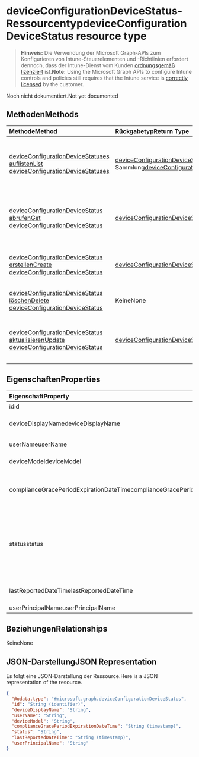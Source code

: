 # <a name="deviceconfigurationdevicestatus-resource-type"></a><span data-ttu-id="e8dab-101">deviceConfigurationDeviceStatus-Ressourcentyp</span><span class="sxs-lookup"><span data-stu-id="e8dab-101">deviceConfigurationDeviceStatus resource type</span></span>

> <span data-ttu-id="e8dab-102">**Hinweis:** Die Verwendung der Microsoft Graph-APIs zum Konfigurieren von Intune-Steuerelementen und -Richtlinien erfordert dennoch, dass der Intune-Dienst vom Kunden [ordnungsgemäß lizenziert](https://go.microsoft.com/fwlink/?linkid=839381) ist.</span><span class="sxs-lookup"><span data-stu-id="e8dab-102">**Note:** Using the Microsoft Graph APIs to configure Intune controls and policies still requires that the Intune service is [correctly licensed](https://go.microsoft.com/fwlink/?linkid=839381) by the customer.</span></span>

<span data-ttu-id="e8dab-103">Noch nicht dokumentiert.</span><span class="sxs-lookup"><span data-stu-id="e8dab-103">Not yet documented</span></span>
## <a name="methods"></a><span data-ttu-id="e8dab-104">Methoden</span><span class="sxs-lookup"><span data-stu-id="e8dab-104">Methods</span></span>
|<span data-ttu-id="e8dab-105">Methode</span><span class="sxs-lookup"><span data-stu-id="e8dab-105">Method</span></span>|<span data-ttu-id="e8dab-106">Rückgabetyp</span><span class="sxs-lookup"><span data-stu-id="e8dab-106">Return Type</span></span>|<span data-ttu-id="e8dab-107">Beschreibung</span><span class="sxs-lookup"><span data-stu-id="e8dab-107">Description</span></span>|
|:---|:---|:---|
|[<span data-ttu-id="e8dab-108">deviceConfigurationDeviceStatuses auflisten</span><span class="sxs-lookup"><span data-stu-id="e8dab-108">List deviceConfigurationDeviceStatuses</span></span>](../api/intune_deviceconfig_deviceconfigurationdevicestatus_list.md)|<span data-ttu-id="e8dab-109">[deviceConfigurationDeviceStatus](../resources/intune_deviceconfig_deviceconfigurationdevicestatus.md)-Sammlung</span><span class="sxs-lookup"><span data-stu-id="e8dab-109">[deviceConfigurationDeviceStatus](../resources/intune_deviceconfig_deviceconfigurationdevicestatus.md) collection</span></span>|<span data-ttu-id="e8dab-110">Auflisten von Eigenschaften und Beziehungen der [deviceConfigurationDeviceStatus](../resources/intune_deviceconfig_deviceconfigurationdevicestatus.md)-Objekte.</span><span class="sxs-lookup"><span data-stu-id="e8dab-110">List properties and relationships of the [deviceConfigurationDeviceStatus](../resources/intune_deviceconfig_deviceconfigurationdevicestatus.md) objects.</span></span>|
|[<span data-ttu-id="e8dab-111">deviceConfigurationDeviceStatus abrufen</span><span class="sxs-lookup"><span data-stu-id="e8dab-111">Get deviceConfigurationDeviceStatus</span></span>](../api/intune_deviceconfig_deviceconfigurationdevicestatus_get.md)|[<span data-ttu-id="e8dab-112">deviceConfigurationDeviceStatus</span><span class="sxs-lookup"><span data-stu-id="e8dab-112">deviceConfigurationDeviceStatus</span></span>](../resources/intune_deviceconfig_deviceconfigurationdevicestatus.md)|<span data-ttu-id="e8dab-113">Lesen von Eigenschaften und Beziehungen des [deviceConfigurationDeviceStatus](../resources/intune_deviceconfig_deviceconfigurationdevicestatus.md)-Objekts.</span><span class="sxs-lookup"><span data-stu-id="e8dab-113">Read properties and relationships of the [deviceConfigurationDeviceStatus](../resources/intune_deviceconfig_deviceconfigurationdevicestatus.md) object.</span></span>|
|[<span data-ttu-id="e8dab-114">deviceConfigurationDeviceStatus erstellen</span><span class="sxs-lookup"><span data-stu-id="e8dab-114">Create deviceConfigurationDeviceStatus</span></span>](../api/intune_deviceconfig_deviceconfigurationdevicestatus_create.md)|[<span data-ttu-id="e8dab-115">deviceConfigurationDeviceStatus</span><span class="sxs-lookup"><span data-stu-id="e8dab-115">deviceConfigurationDeviceStatus</span></span>](../resources/intune_deviceconfig_deviceconfigurationdevicestatus.md)|<span data-ttu-id="e8dab-116">Erstellen eines neuen [deviceConfigurationDeviceStatus](../resources/intune_deviceconfig_deviceconfigurationdevicestatus.md)-Objekts.</span><span class="sxs-lookup"><span data-stu-id="e8dab-116">Create a new [deviceConfigurationDeviceStatus](../resources/intune_deviceconfig_deviceconfigurationdevicestatus.md) object.</span></span>|
|[<span data-ttu-id="e8dab-117">deviceConfigurationDeviceStatus löschen</span><span class="sxs-lookup"><span data-stu-id="e8dab-117">Delete deviceConfigurationDeviceStatus</span></span>](../api/intune_deviceconfig_deviceconfigurationdevicestatus_delete.md)|<span data-ttu-id="e8dab-118">Keine</span><span class="sxs-lookup"><span data-stu-id="e8dab-118">None</span></span>|<span data-ttu-id="e8dab-119">Löscht ein [deviceConfigurationDeviceStatus](../resources/intune_deviceconfig_deviceconfigurationdevicestatus.md)-Objekt.</span><span class="sxs-lookup"><span data-stu-id="e8dab-119">Deletes a [deviceConfigurationDeviceStatus](../resources/intune_deviceconfig_deviceconfigurationdevicestatus.md).</span></span>|
|[<span data-ttu-id="e8dab-120">deviceConfigurationDeviceStatus aktualisieren</span><span class="sxs-lookup"><span data-stu-id="e8dab-120">Update deviceConfigurationDeviceStatus</span></span>](../api/intune_deviceconfig_deviceconfigurationdevicestatus_update.md)|[<span data-ttu-id="e8dab-121">deviceConfigurationDeviceStatus</span><span class="sxs-lookup"><span data-stu-id="e8dab-121">deviceConfigurationDeviceStatus</span></span>](../resources/intune_deviceconfig_deviceconfigurationdevicestatus.md)|<span data-ttu-id="e8dab-122">Aktualisieren der Eigenschaften eines [deviceConfigurationDeviceStatus](../resources/intune_deviceconfig_deviceconfigurationdevicestatus.md)-Objekts.</span><span class="sxs-lookup"><span data-stu-id="e8dab-122">Update the properties of a [deviceConfigurationDeviceStatus](../resources/intune_deviceconfig_deviceconfigurationdevicestatus.md) object.</span></span>|

## <a name="properties"></a><span data-ttu-id="e8dab-123">Eigenschaften</span><span class="sxs-lookup"><span data-stu-id="e8dab-123">Properties</span></span>
|<span data-ttu-id="e8dab-124">Eigenschaft</span><span class="sxs-lookup"><span data-stu-id="e8dab-124">Property</span></span>|<span data-ttu-id="e8dab-125">Typ</span><span class="sxs-lookup"><span data-stu-id="e8dab-125">Type</span></span>|<span data-ttu-id="e8dab-126">Beschreibung</span><span class="sxs-lookup"><span data-stu-id="e8dab-126">Description</span></span>|
|:---|:---|:---|
|<span data-ttu-id="e8dab-127">id</span><span class="sxs-lookup"><span data-stu-id="e8dab-127">id</span></span>|<span data-ttu-id="e8dab-128">String</span><span class="sxs-lookup"><span data-stu-id="e8dab-128">String</span></span>|<span data-ttu-id="e8dab-129">Schlüssel der Entität.</span><span class="sxs-lookup"><span data-stu-id="e8dab-129">Key of the entity.</span></span>|
|<span data-ttu-id="e8dab-130">deviceDisplayName</span><span class="sxs-lookup"><span data-stu-id="e8dab-130">deviceDisplayName</span></span>|<span data-ttu-id="e8dab-131">String</span><span class="sxs-lookup"><span data-stu-id="e8dab-131">String</span></span>|<span data-ttu-id="e8dab-132">Gerätename des DevicePolicyStatus</span><span class="sxs-lookup"><span data-stu-id="e8dab-132">Device name of the DevicePolicyStatus.</span></span>|
|<span data-ttu-id="e8dab-133">userName</span><span class="sxs-lookup"><span data-stu-id="e8dab-133">userName</span></span>|<span data-ttu-id="e8dab-134">String</span><span class="sxs-lookup"><span data-stu-id="e8dab-134">String</span></span>|<span data-ttu-id="e8dab-135">Der gemeldete Benutzername</span><span class="sxs-lookup"><span data-stu-id="e8dab-135">The User Name that is being reported</span></span>|
|<span data-ttu-id="e8dab-136">deviceModel</span><span class="sxs-lookup"><span data-stu-id="e8dab-136">deviceModel</span></span>|<span data-ttu-id="e8dab-137">String</span><span class="sxs-lookup"><span data-stu-id="e8dab-137">String</span></span>|<span data-ttu-id="e8dab-138">Das gemeldete Gerätemodell</span><span class="sxs-lookup"><span data-stu-id="e8dab-138">The device model that is being reported</span></span>|
|<span data-ttu-id="e8dab-139">complianceGracePeriodExpirationDateTime</span><span class="sxs-lookup"><span data-stu-id="e8dab-139">complianceGracePeriodExpirationDateTime</span></span>|<span data-ttu-id="e8dab-140">DateTimeOffset</span><span class="sxs-lookup"><span data-stu-id="e8dab-140">DateTimeOffset</span></span>|<span data-ttu-id="e8dab-141">Datum und Uhrzeit des Ablaufs der Karenzzeit für die Gerätekonformität</span><span class="sxs-lookup"><span data-stu-id="e8dab-141">The DateTime when device compliance grace period expires</span></span>|
|<span data-ttu-id="e8dab-142">status</span><span class="sxs-lookup"><span data-stu-id="e8dab-142">status</span></span>|[<span data-ttu-id="e8dab-143">complianceStatus</span><span class="sxs-lookup"><span data-stu-id="e8dab-143">complianceStatus</span></span>](../resources/intune_shared_compliancestatus.md)|<span data-ttu-id="e8dab-144">Konformitätsstatus des Richtlinienberichts.</span><span class="sxs-lookup"><span data-stu-id="e8dab-144">Compliance status of the policy report.</span></span> <span data-ttu-id="e8dab-145">Mögliche Werte sind: `unknown`, `notApplicable`, `compliant`, `remediated`, `nonCompliant`, `error`, `conflict` und `notAssigned`.</span><span class="sxs-lookup"><span data-stu-id="e8dab-145">Possible values are: `unknown`, `notApplicable`, `compliant`, `remediated`, `nonCompliant`, `error`, `conflict`, `notAssigned`.</span></span>|
|<span data-ttu-id="e8dab-146">lastReportedDateTime</span><span class="sxs-lookup"><span data-stu-id="e8dab-146">lastReportedDateTime</span></span>|<span data-ttu-id="e8dab-147">DateTimeOffset</span><span class="sxs-lookup"><span data-stu-id="e8dab-147">DateTimeOffset</span></span>|<span data-ttu-id="e8dab-148">Datum und Uhrzeit der letzten Änderung des Richtlinienberichts</span><span class="sxs-lookup"><span data-stu-id="e8dab-148">Last modified date time of the policy report.</span></span>|
|<span data-ttu-id="e8dab-149">userPrincipalName</span><span class="sxs-lookup"><span data-stu-id="e8dab-149">userPrincipalName</span></span>|<span data-ttu-id="e8dab-150">String</span><span class="sxs-lookup"><span data-stu-id="e8dab-150">String</span></span>|<span data-ttu-id="e8dab-151">UserPrincipalName.</span><span class="sxs-lookup"><span data-stu-id="e8dab-151">UserPrincipalName.</span></span>|

## <a name="relationships"></a><span data-ttu-id="e8dab-152">Beziehungen</span><span class="sxs-lookup"><span data-stu-id="e8dab-152">Relationships</span></span>
<span data-ttu-id="e8dab-153">Keine</span><span class="sxs-lookup"><span data-stu-id="e8dab-153">None</span></span>
## <a name="json-representation"></a><span data-ttu-id="e8dab-154">JSON-Darstellung</span><span class="sxs-lookup"><span data-stu-id="e8dab-154">JSON Representation</span></span>
<span data-ttu-id="e8dab-155">Es folgt eine JSON-Darstellung der Ressource.</span><span class="sxs-lookup"><span data-stu-id="e8dab-155">Here is a JSON representation of the resource.</span></span>
<!-- {
  "blockType": "resource",
  "keyProperty": "id",
  "@odata.type": "microsoft.graph.deviceConfigurationDeviceStatus"
}
-->
``` json
{
  "@odata.type": "#microsoft.graph.deviceConfigurationDeviceStatus",
  "id": "String (identifier)",
  "deviceDisplayName": "String",
  "userName": "String",
  "deviceModel": "String",
  "complianceGracePeriodExpirationDateTime": "String (timestamp)",
  "status": "String",
  "lastReportedDateTime": "String (timestamp)",
  "userPrincipalName": "String"
}
```



